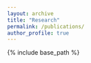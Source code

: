 ```yaml
---
layout: archive
title: "Research"
permalink: /publications/
author_profile: true
---
```



{% include base_path %}

